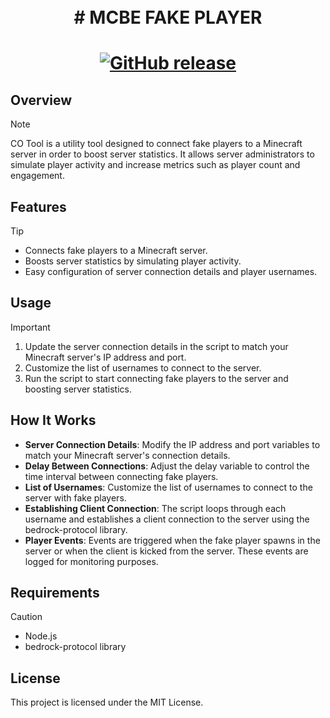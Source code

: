 <h1 align="center">
    <br>
    # MCBE FAKE PLAYER
    <br>
<h1>

<p align="center">
    <a href="https://github.com/papasnags/Discord-Webhook-Spammer/releases">
        <img alt="GitHub release" src="https://img.shields.io/github/release/PapaSnags/Discord-Webhook-Spammer.svg">
    </a>
</p>


## Overview

> [!NOTE]
> CO Tool is a utility tool designed to connect fake players to a Minecraft server in order to boost server statistics. It allows server administrators to simulate player activity and increase metrics such as player count and engagement.

## Features

> [!TIP]
> - Connects fake players to a Minecraft server.
> - Boosts server statistics by simulating player activity.
> - Easy configuration of server connection details and player usernames.

## Usage

> [!IMPORTANT]
> 1. Update the server connection details in the script to match your Minecraft server's IP address and port.
> 2. Customize the list of usernames to connect to the server.
> 3. Run the script to start connecting fake players to the server and boosting server statistics.

## How It Works

- **Server Connection Details**: Modify the IP address and port variables to match your Minecraft server's connection details.
- **Delay Between Connections**: Adjust the delay variable to control the time interval between connecting fake players.
- **List of Usernames**: Customize the list of usernames to connect to the server with fake players.
- **Establishing Client Connection**: The script loops through each username and establishes a client connection to the server using the bedrock-protocol library.
- **Player Events**: Events are triggered when the fake player spawns in the server or when the client is kicked from the server. These events are logged for monitoring purposes.

## Requirements

> [!CAUTION]
> - Node.js
> - bedrock-protocol library

## License

This project is licensed under the MIT License.
